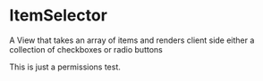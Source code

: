 # ItemSelector
A View that takes an array of items and renders client side either a collection of checkboxes or radio buttons

This is just a permissions test.
